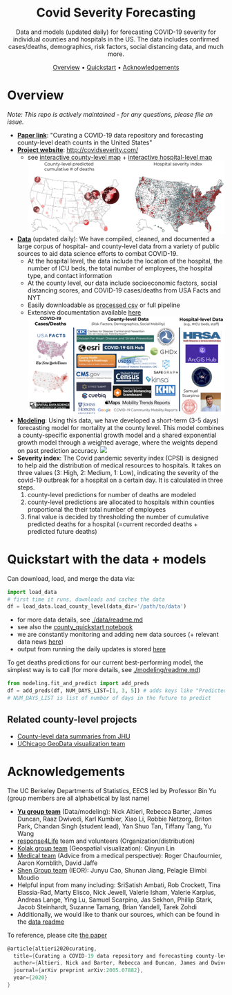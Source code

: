 <h1 align="center">Covid Severity Forecasting</h1>

<p align="center">Data and models (updated daily) for forecasting COVID-19 severity for individual counties and hospitals in the US. The data includes confirmed cases/deaths, demographics, risk factors, social distancing data, and much more.
</p>

<p align="center">
  <a href="#overview">Overview</a> •
  <a href="#quickstart-with-the-data--models">Quickstart</a> •
  <a href="#acknowledgements">Acknowledgements</a> 
</p>

# Overview

*Note: This repo is actively maintained - for any questions, please file an issue.*

- **[Paper link](https://arxiv.org/abs/2005.07882)**: "Curating a COVID-19 data repository and forecasting county-level death counts in the United States"
- **[Project website](http://covidseverity.com/)**: http://covidseverity.com/
    - see [interactive county-level map](http://covidseverity.com/results/deaths.html) + [interactive hospital-level map](http://covidseverity.com/results/severity_map.html)
![](results/maps_static.png)
- **[Data](./data/readme.md)** (updated daily): We have compiled, cleaned, and documented a large corpus of hospital- and county-level data from a variety of public sources to aid data science efforts to combat COVID-19.
    - At the hospital level, the data include the location of the hospital, the number of ICU beds, the total number of employees, the hospital type, and contact information
    - At the county level, our data include socioeconomic factors, social distancing scores, and COVID-19 cases/deaths from USA Facts and NYT
    - Easily downloadable as [processed csv](./data/county_data_abridged.csv) or full pipeline
    - Extensive documentation available [here](./data/list_of_columns.md)
![](results/data_sources.png)
- **[Modeling](./modeling/readme.md)**: Using this data, we have developed a short-term (3-5 days) forecasting model for mortality at the county level. This model combines a county-specific exponential growth model and a shared exponential growth model through a weighted average, where the weights depend on past prediction accuracy.
![](https://covidseverity.com/results/forecasts_small.svg)
- **Severity index**: The Covid pandemic severity index (CPSI) is designed to help aid the distribution of medical resources to hospitals. It takes on three values (3: High, 2: Medium, 1: Low), indicating the severity of the covid-19 outbreak for a hospital on a certain day. It is calculated in three steps.
    1. county-level predictions for number of deaths are modeled
    2. county-level predictions are allocated to hospitals within counties proportional the their total number of employees
    3. final value is decided by thresholding the number of cumulative predicted deaths for a hospital (=current recorded deaths + predicted future deaths)


# Quickstart with the data + models

Can download, load, and merge the data via:
```python
import load_data
# first time it runs, downloads and caches the data
df = load_data.load_county_level(data_dir='/path/to/data') 
```

- for more data details, see [./data/readme.md](./data/readme.md)
- see also the [county_quickstart notebook](county_quickstart.ipynb)
- we are constantly monitoring and adding new data sources (+ relevant data news [here](https://docs.google.com/document/d/1Gxfp-8NXHZN1Hre0CThx0sdO17vDOso640eK6MHlbiU/))
- output from running the daily updates is stored [here](./functions/update_test.log)

To get deaths predictions for our current best-performing model, the simplest way is to call (for more details, see [./modeling/readme.md](./modeling/readme.md))

```python
from modeling.fit_and_predict import add_preds
df = add_preds(df, NUM_DAYS_LIST=[1, 3, 5]) # adds keys like "Predicted Deaths 1-day", "Predicted Deaths 3-day"
# NUM_DAYS_LIST is list of number of days in the future to predict
```

## Related county-level projects
- [County-level data summaries from JHU](https://github.com/JieYingWu/COVID-19_US_County-level_Summaries)
- [UChicago GeoData visualization team](https://geodacenter.github.io/covid/about)


# Acknowledgements

The UC Berkeley Departments of Statistics, EECS led by Professor Bin Yu (group members are all alphabetical by last name)

- **[Yu group team](https://www.stat.berkeley.edu/~yugroup/people.html)** (Data/modeling): Nick Altieri, Rebecca Barter, James Duncan, Raaz Dwivedi, Karl Kumbier, Xiao Li, Robbie Netzorg, Briton Park, Chandan Singh (student lead), Yan Shuo Tan, Tiffany Tang, Yu Wang
- [response4Life](https://response4life.org/) team and volunteers (Organization/distribution)
- [Kolak group team](https://geodacenter.github.io/covid/about) (Geospatial visualization): Qinyun Lin
- [Medical team](https://emergency.ucsf.edu/people/aaron-kornblith-md) (Advice from a medical perspective): Roger Chaufournier, Aaron Kornblith, David Jaffe
- [Shen Group team](https://shen.ieor.berkeley.edu/) (IEOR): Junyu Cao, Shunan Jiang, Pelagie Elimbi Moudio
- Helpful input from many including: SriSatish Ambati, Rob Crockett, Tina Elassia-Rad, Marty Elisco, Nick Jewell, Valerie Isham, Valerie Karplus, Andreas Lange, Ying Lu, Samuel Scarpino, Jas Sekhon, Phillip Stark, Jacob Steinhardt, Suzanne Tamang, Brian Yandell, Tarek Zohdi
- Additionally, we would like to thank our sources, which can be found in the [data readme](./data/readme.md)

To reference, please cite [the paper](https://arxiv.org/abs/2005.07882) 
```c
@article{altieri2020curating,
  title={Curating a COVID-19 data repository and forecasting county-level death counts in the United States},
  author={Altieri, Nick and Barter, Rebecca and Duncan, James and Dwivedi, Raaz and Kumbier, Karl and Li, Xiao and Netzorg, Robert and Park, Briton and Singh, Chandan and Tan, Yan Shuo and others},
  journal={arXiv preprint arXiv:2005.07882},
  year={2020}
}
```
